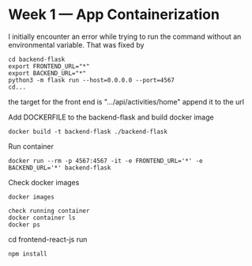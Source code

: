 # Week 1 — App Containerization

I initially encounter an error while trying to run the command without an environmental variable. That was fixed by 


```
cd backend-flask
export FRONTEND_URL="*"
export BACKEND_URL="*"
python3 -m flask run --host=0.0.0.0 --port=4567
cd...

```

the target for the front end is ".../api/activities/home" append it to the url

Add DOCKERFILE to the backend-flask and build docker image

```
docker build -t backend-flask ./backend-flask 

```

Run container

```
docker run --rm -p 4567:4567 -it -e FRONTEND_URL='*' -e BACKEND_URL='*' backend-flask
```
Check docker images

```
docker images
```

```
check running container
docker container ls
docker ps
```

cd frontend-react-js
run
```
npm install
```



